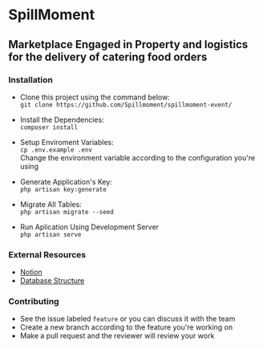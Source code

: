 # SpillMoment
## Marketplace Engaged in Property and logistics for the delivery of catering food orders

### Installation
- Clone this project using the command below:
    </br>``git clone https://github.com/Spillmoment/spillmoment-event/``
    
- Install the Dependencies:
    </br>``composer install``

- Setup Enviroment Variables:
    </br>``cp .env.example .env``
    </br>Change the environment variable according to the configuration you're using
    
- Generate Application's Key:
    </br>``php artisan key:generate``
    
- Migrate All Tables:
    </br>``php artisan migrate --seed``
  
- Run Aplication Using Development Server
    </br>``php artisan serve``

### External Resources
- [Notion](https://www.notion.so/degovan/spillmoment-id-a0589dbf5ea04baea610886f1900fd1c)
- [Database Structure](https://app.dynobird.com/?action=open&id=63c068f5-624a-4afb-8316-861abde5dd05)

### Contributing
- See the issue labeled ``feature`` or you can discuss it with the team
- Create a new branch according to the feature you're working on
- Make a pull request and the reviewer will review your work
